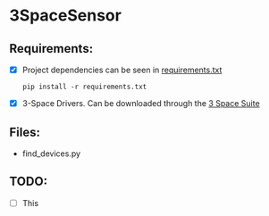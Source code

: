 # 3SpaceSensor

## Requirements:
- [x] Project dependencies can be seen in [requirements.txt](https://github.com/sulyak/3SpaceSensor/blob/master/requirements.txt)

  ```pip install -r requirements.txt```
- [x] 3-Space Drivers. Can be downloaded through the [3 Space Suite](https://yostlabs.com/yost-labs-3-space-sensor-software-suite/)
  

## Files:
  
  * find_devices.py
  

## TODO:

- [ ] This
